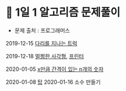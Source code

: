 # 👀 1일 1 알고리즘 문제풀이

* 문제 출처 : 프로그래머스 

2019-12-15 [다리를 지나는 트럭](https://github.com/hyejineee/Algorithm-With-Kotlin/tree/master/1algorithm-1day/passing-truck)


2019-12-18 [멀쩡한 사각형](https://github.com/hyejineee/Algorithm-With-Kotlin/tree/master/1algorithm-1day/fine-rectangle), [프린터](https://github.com/hyejineee/Algorithm-With-Kotlin/tree/master/1algorithm-1day/printer)

2020-01-05 [x만큼 간격이 있는 n개의 숫자](https://github.com/hyejineee/Algorithm/tree/master/1algorithm-1day/javascript/n-numbers)

2020-01-08 [탑](https://github.com/hyejineee/Algorithm/tree/master/1algorithm-1day/javascript/top)
2020-01-16 소수 만들기
